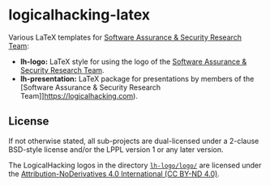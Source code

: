 # logicalhacking-latex
Various LaTeX templates for [Software Assurance & Security Research 
Team](https://logicalhacking.com):

* **lh-logo:** LaTeX style for using the logo of the [Software Assurance 
               & Security Research Team](https://logicalhacking.com).
* **lh-presentation:** LaTeX package for presentations by members of the 
               [Software Assurance & Security Research Team]]https://logicalhacking.com).

## License
If not otherwise stated, all sub-projects are dual-licensed under a
2-clause BSD-style license and/or the LPPL version 1 or any later 
version. 

The LogicalHacking logos in the directory [`lh-logo/logo/`](lh-logo/logo/) are licensed under the
[Attribution-NoDerivatives 4.0 International (CC BY-ND 4.0)](https://creativecommons.org/licenses/by-nd/4.0/).
